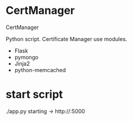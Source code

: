 CertManager
===========

CertManager

Python script.
Certificate Manager
use modules.
 - Flask
 - pymongo
 - Jinja2
 - python-memcached


start script
============
./app.py
 starting -> http://<hostname>:5000


